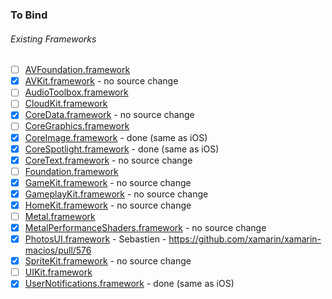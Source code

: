 ### To Bind
###### Existing Frameworks
- [ ] [AVFoundation.framework](https://github.com/xamarin/xamarin-macios/wiki/AVFoundation-tvOS-Beta4)
- [X] [AVKit.framework](https://github.com/xamarin/xamarin-macios/wiki/AVKit-tvOS-Beta4) - no source change
- [ ] [AudioToolbox.framework](https://github.com/xamarin/xamarin-macios/wiki/AudioToolbox-tvOS-Beta4)
- [ ] [CloudKit.framework](https://github.com/xamarin/xamarin-macios/wiki/CloudKit-tvOS-Beta4)
- [X] [CoreData.framework](https://github.com/xamarin/xamarin-macios/wiki/CoreData-tvOS-Beta4) - no source change
- [ ] [CoreGraphics.framework](https://github.com/xamarin/xamarin-macios/wiki/CoreGraphics-tvOS-Beta4)
- [X] [CoreImage.framework](https://github.com/xamarin/xamarin-macios/wiki/CoreImage-tvOS-Beta4) - done (same as iOS)
- [X] [CoreSpotlight.framework](https://github.com/xamarin/xamarin-macios/wiki/CoreSpotlight-tvOS-Beta4) - done (same as iOS)
- [X] [CoreText.framework](https://github.com/xamarin/xamarin-macios/wiki/CoreText-tvOS-Beta4) - no source change
- [ ] [Foundation.framework](https://github.com/xamarin/xamarin-macios/wiki/Foundation-tvOS-Beta4)
- [X] [GameKit.framework](https://github.com/xamarin/xamarin-macios/wiki/GameKit-tvOS-Beta4) - no source change
- [X] [GameplayKit.framework](https://github.com/xamarin/xamarin-macios/wiki/GameplayKit-tvOS-Beta4) - no source change
- [X] [HomeKit.framework](https://github.com/xamarin/xamarin-macios/wiki/HomeKit-tvOS-Beta4) - no source change
- [ ] [Metal.framework](https://github.com/xamarin/xamarin-macios/wiki/Metal-tvOS-Beta4)
- [X] [MetalPerformanceShaders.framework](https://github.com/xamarin/xamarin-macios/wiki/MetalPerformanceShaders-tvOS-Beta4) - no source change
- [X] [PhotosUI.framework](https://github.com/xamarin/xamarin-macios/wiki/PhotosUI-tvOS-Beta4) - Sebastien - https://github.com/xamarin/xamarin-macios/pull/576
- [X] [SpriteKit.framework](https://github.com/xamarin/xamarin-macios/wiki/SpriteKit-tvOS-Beta4) - no source change
- [ ] [UIKit.framework](https://github.com/xamarin/xamarin-macios/wiki/UIKit-tvOS-Beta4)
- [X] [UserNotifications.framework](https://github.com/xamarin/xamarin-macios/wiki/UserNotifications-tvOS-Beta4) - done (same as iOS)
